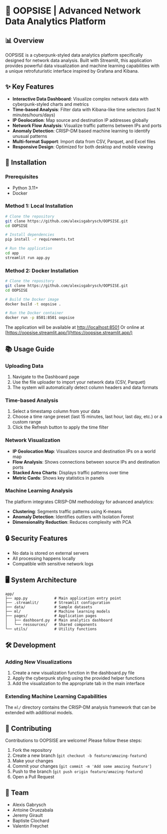 # 🚀 OOPSISE | Advanced Network Data Analytics Platform

## 📊 Overview
OOPSISE is a cyberpunk-styled data analytics platform specifically designed for network data analysis. Built with Streamlit, this application provides powerful data visualization and machine learning capabilities with a unique retrofuturistic interface inspired by Grafana and Kibana.

## ✨ Key Features
- **Interactive Data Dashboard**: Visualize complex network data with cyberpunk-styled charts and metrics
- **Time-based Analysis**: Filter data with Kibana-like time selectors (last N minutes/hours/days)
- **IP Geolocation**: Map source and destination IP addresses globally
- **Network Flow Analysis**: Visualize traffic patterns between IPs and ports
- **Anomaly Detection**: CRISP-DM based machine learning to identify unusual patterns
- **Multi-format Support**: Import data from CSV, Parquet, and Excel files
- **Responsive Design**: Optimized for both desktop and mobile viewing

## 🔧 Installation

### Prerequisites
- Python 3.11+
- Docker 

### Method 1: Local Installation
```bash
# Clone the repository
git clone https://github.com/alexisgabrysch/OOPSISE.git
cd OOPSISE

# Install dependencies
pip install -r requirements.txt

# Run the application
cd app
streamlit run app.py
```

### Method 2: Docker Installation
```bash
# Clone the repository
git clone https://github.com/alexisgabrysch/OOPSISE.git
cd OOPSISE

# Build the Docker image
docker build -t oopsise .

# Run the Docker container
docker run -p 8501:8501 oopsise
```

The application will be available at [http://localhost:8501](http://localhost:8501)
Or online at [https://oopsise.streamlit.app/](https://oopsise.streamlit.app/)

## 📚 Usage Guide

### Uploading Data
1. Navigate to the Dashboard page
2. Use the file uploader to import your network data (CSV, Parquet)
3. The system will automatically detect column headers and data formats

### Time-based Analysis
1. Select a timestamp column from your data
2. Choose a time range preset (last 15 minutes, last hour, last day, etc.) or a custom range
3. Click the Refresh button to apply the time filter

### Network Visualization
- **IP Geolocation Map**: Visualizes source and destination IPs on a world map
- **Flow Analysis**: Shows connections between source IPs and destination ports
- **Stacked Area Charts**: Displays traffic patterns over time
- **Metric Cards**: Shows key statistics in panels

### Machine Learning Analysis
The platform integrates CRISP-DM methodology for advanced analytics:
- **Clustering**: Segments traffic patterns using K-means
- **Anomaly Detection**: Identifies outliers with Isolation Forest
- **Dimensionality Reduction**: Reduces complexity with PCA

## 🔒 Security Features
- No data is stored on external servers
- All processing happens locally
- Compatible with sensitive network logs

## 🖥️ System Architecture
```
app/
├── app.py            # Main application entry point
├── .streamlit/       # Streamlit configuration
├── data/             # Sample datasets
├── ml/               # Machine learning models
├── pages/            # Application pages
│   ├── dashboard.py  # Main analytics dashboard
│   └── ressources/   # Shared components
└── utils/            # Utility functions
```

## 🛠️ Development

### Adding New Visualizations
1. Create a new visualization function in the dashboard.py file
2. Apply the cyberpunk styling using the provided helper functions
3. Add the visualization to the appropriate tab in the main interface

### Extending Machine Learning Capabilities
The `ml/` directory contains the CRISP-DM analysis framework that can be extended with additional models.

## 🤝 Contributing
Contributions to OOPSISE are welcome! Please follow these steps:
1. Fork the repository
2. Create a new branch (`git checkout -b feature/amazing-feature`)
3. Make your changes
4. Commit your changes (`git commit -m 'Add some amazing feature'`)
5. Push to the branch (`git push origin feature/amazing-feature`)
6. Open a Pull Request


## 👥 Team
- Alexis Gabrysch
- Antoine Oruezabala
- Jeremy Girault
- Baptiste Clochard
- Valentin Freychet

